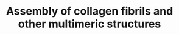 ---
annotations:
- type: Pathway Ontology
  value: peptide and protein metabolic pathway
authors:
- ReactomeTeam
- Anwesha
- Eweitz
description: Collagen trimers in triple-helical form, referred to as procollagen or
  collagen molecules, are exported from the ER and trafficked through the Golgi network
  before secretion into the extracellular space. For fibrillar collagens namely types
  I, II, III, V, XI, XXIV and XXVII (Gordon & Hahn 2010, Ricard-Blum 2011) secretion
  is concomitant with processing of the N and C terminal collagen propeptides. These
  processed molecules are known as tropocollagens, considered to be the units of higher
  order collagen structures. They form within the extracellular space via a process
  that can proceed spontaneously, but in the cellular environment is regulated by
  many collagen binding proteins such as the FACIT (Fibril Associated Collagens with
  Interrupted Triple helices) family collagens and Small Leucine-Rich Proteoglycans
  (SLRPs). The architecture formed ultimately depends on the collagen subtype and
  the cellular conditions. Structures include the well-known fibrils and fibres formed
  by the major structural collagens type I and II plus several different types of
  supramolecular assembly (Bruckner 2010). The mechanical and physical properties
  of tissues depend on the spatial arrangement and composition of these collagen-containing
  structures (Kadler et al. 1996, Shoulders & Raines 2009, Birk & Bruckner 2011).<br><br>
  Fibrillar collagen structures are frequently heterotypic, composed of a major collagen
  type in association with smaller amounts of other types, e.g. type I collagen fibrils
  are associated with types III and V, while type II fibrils frequently contain types
  IX and XI (Wess 2005). Fibres composed exclusively of a single collagen type probably
  do not exist, as type I and II fibrils require collagens V and XI respectively as
  nucleators (Kadler et al. 2008, Wenstrup et al. 2011).  Much of the structural understanding
  of collagen fibrils has been obtained with fibril-forming collagens, particularly
  type I, but some central features are believed to apply to at least the other fibrillar
  collagen subtypes (Wess 2005). Fibril diameter and length varies considerably, depending
  on the tissue and collagen types (Fang et al. 2012). The reasons for this are poorly
  understood (Wess 2005).<br><br>Some tissues such as skin have fibres that are approximately
  the same diameter while others such as tendon or cartilage have a bimodal distribution
  of thick and thin fibrils. Mature type I collagen fibrils in tendon are up to 1
  cm in length, with a diameter of approx. 500 nm. An individual fibrillar collagen
  triple helix is less than 1.5 nm in diameter and around 300 nm long; collagen molecules
  must assemble to give rise to the higher-order fibril structure, a process known
  as fibrillogenesis, prevented by the presence of C-terminal propeptides (Kadler
  et al. 1987). In electron micrographs, fibrils have a banded appearance, due to
  regular gaps where fewer collagen molecules overlap, which occur because the fibrils
  are aligned in a quarter-stagger arrangement (Hodge & Petruska 1963). Collagen microfibrils
  are believed to have a quasi-hexagonal unit cell, with tropocollagen arranged to
  form supertwisted, right-handed microfibrils that interdigitate with neighbouring
  microfibrils, leading to a spiral-like structure for the mature collagen fibril
  (Orgel et al. 2006, Holmes & Kadler 2006).<br><br>Neighbouring tropocollagen monomers
  interact with each other and are cross-linked covalently by lysyl oxidase (Orgel
  et al. 2000, Maki 2006). Mature collagen fibrils are stabilized by lysyl oxidase-mediated
  cross-links. Hydroxylysyl pyridinoline and lysyl pyridinoline cross-links form between
  (hydroxy) lysine and hydroxylysine residues in bone and cartilage (Eyre et al. 1984).
  Arginoline cross-links can form in cartilage (Eyre et al. 2010); mature bovine articular
  cartilage contains roughly equimolar amounts of arginoline and hydroxylysyl pyridinoline
  based on peptide yields. Mature collagen fibrils in skin are stabilized by the lysyl
  oxidase-mediated cross-link histidinohydroxylysinonorleucine (Yamauch et al. 1987).
  Due to the quarter-staggered arrangement of collagen molecules in a fibril, telopeptides
  most often interact with the triple helix of a neighbouring collagen molecule in
  the fibril, except for collagen molecules in register staggered by 4D from another
  collagen molecule. Fibril aggregation in vitro can be unipolar or bipolar, influenced
  by temperature and levels of C-proteinase, suggesting a role for the N- and C- propeptides
  in regulation of the aggregation process (Kadler et al. 1996). In vivo, collagen
  molecules at the fibril surface may retain their N-propeptides, suggesting that
  this may limit further accretion, or alternatively represents a transient stage
  in a model whereby fibrils grow in diameter through a cycle of deposition, cleavage
  and further deposition (Chapman 1989).<br><br>In vivo, fibrils are often composed
  from more than one type of collagen. Type III collagen is found associated with
  type I collagen in dermal fibrils, with the collagen III on the periphery, suggesting
  a regulatory role (Fleischmajer et al. 1990). Type V collagen associates with type
  I collagen fibrils, where it may limit fibril diameter (Birk et al. 1990, White
  et al. 1997). Type IX associates with the surface of narrow diameter collagen II
  fibrils in cartilage and the cornea (Wu et al. 1992, Eyre et al. 2004). Highly specific
  patterns of crosslinking sites suggest that collagen IX functions in interfibrillar
  networking (Wess 2005). Type XII and XIV collagens are localized near the surface
  of banded collagen I fibrils (Nishiyama et al. 1994). Certain fibril-associated
  collagens with interrupted triple helices (FACITs) associate with the surface of
  collagen fibrils, where they may serve to limit fibril fusion and thereby regulate
  fibril diameter (Gordon & Hahn 2010). Collagen XV, a member of the multiplexin family,
  is almost exclusively associated with the fibrillar collagen network, in very close
  proximity to the basement membrane. In human tissues collagen XV is seen linking
  banded collagen fibers subjacent to the basement membrane (Amenta et al. 2005).
  Type XIV collagen, SLRPs and discoidin domain receptors also regulate fibrillogenesis
  (Ansorge et al. 2009, Kalamajski et al. 2010, Flynn et al. 2010).<br><br>Collagen
  IX is cross-linked to the surface of collagen type II fibrils (Eyre et al. 1987).
  Type XII and XIV collagens are found in association with type I (Walchli et al.
  1994) and type II (Watt et al. 1992, Eyre 2002) fibrils in cartilage. They are thought
  to associate non-covalently via their COL1/NC1 domains (Watt et al. 1992, Eyre 2002).  <br><br>Some
  non-fibrillar collagens form supramolecular assemblies that are distinct from typical
  fibrils. Collagen VII forms anchoring fibrils, composed of antiparallel dimers that
  connect the dermis to the epidermis (Bruckner-Tuderman 2009). During fibrillogenesis,
  the nascent type VII procollagen molecules dimerize in an antiparallel manner. The
  C-propeptides are then removed by Bone morphogenetic protein 1 (Rattenholl et al.
  2002) and the processed antiparallel dimers aggregate laterally. Collagens VIII
  and X form hexagonal networks and collagen VI forms beaded filament (Gordon & Hahn
  2010, Ricard-Blum et al. 2011).  View original pathway at [http://www.reactome.org/PathwayBrowser/#DIAGRAM=2022090
  Reactome].
last-edited: 2021-05-28
organisms:
- Homo sapiens
redirect_from:
- /index.php/Pathway:WP2798
- /instance/WP2798
schema-jsonld:
- '@context': https://schema.org/
  '@id': https://wikipathways.github.io/pathways/WP2798.html
  '@type': Dataset
  creator:
    '@type': Organization
    name: WikiPathways
  description: Collagen trimers in triple-helical form, referred to as procollagen
    or collagen molecules, are exported from the ER and trafficked through the Golgi
    network before secretion into the extracellular space. For fibrillar collagens
    namely types I, II, III, V, XI, XXIV and XXVII (Gordon & Hahn 2010, Ricard-Blum
    2011) secretion is concomitant with processing of the N and C terminal collagen
    propeptides. These processed molecules are known as tropocollagens, considered
    to be the units of higher order collagen structures. They form within the extracellular
    space via a process that can proceed spontaneously, but in the cellular environment
    is regulated by many collagen binding proteins such as the FACIT (Fibril Associated
    Collagens with Interrupted Triple helices) family collagens and Small Leucine-Rich
    Proteoglycans (SLRPs). The architecture formed ultimately depends on the collagen
    subtype and the cellular conditions. Structures include the well-known fibrils
    and fibres formed by the major structural collagens type I and II plus several
    different types of supramolecular assembly (Bruckner 2010). The mechanical and
    physical properties of tissues depend on the spatial arrangement and composition
    of these collagen-containing structures (Kadler et al. 1996, Shoulders & Raines
    2009, Birk & Bruckner 2011).<br><br> Fibrillar collagen structures are frequently
    heterotypic, composed of a major collagen type in association with smaller amounts
    of other types, e.g. type I collagen fibrils are associated with types III and
    V, while type II fibrils frequently contain types IX and XI (Wess 2005). Fibres
    composed exclusively of a single collagen type probably do not exist, as type
    I and II fibrils require collagens V and XI respectively as nucleators (Kadler
    et al. 2008, Wenstrup et al. 2011).  Much of the structural understanding of collagen
    fibrils has been obtained with fibril-forming collagens, particularly type I,
    but some central features are believed to apply to at least the other fibrillar
    collagen subtypes (Wess 2005). Fibril diameter and length varies considerably,
    depending on the tissue and collagen types (Fang et al. 2012). The reasons for
    this are poorly understood (Wess 2005).<br><br>Some tissues such as skin have
    fibres that are approximately the same diameter while others such as tendon or
    cartilage have a bimodal distribution of thick and thin fibrils. Mature type I
    collagen fibrils in tendon are up to 1 cm in length, with a diameter of approx.
    500 nm. An individual fibrillar collagen triple helix is less than 1.5 nm in diameter
    and around 300 nm long; collagen molecules must assemble to give rise to the higher-order
    fibril structure, a process known as fibrillogenesis, prevented by the presence
    of C-terminal propeptides (Kadler et al. 1987). In electron micrographs, fibrils
    have a banded appearance, due to regular gaps where fewer collagen molecules overlap,
    which occur because the fibrils are aligned in a quarter-stagger arrangement (Hodge
    & Petruska 1963). Collagen microfibrils are believed to have a quasi-hexagonal
    unit cell, with tropocollagen arranged to form supertwisted, right-handed microfibrils
    that interdigitate with neighbouring microfibrils, leading to a spiral-like structure
    for the mature collagen fibril (Orgel et al. 2006, Holmes & Kadler 2006).<br><br>Neighbouring
    tropocollagen monomers interact with each other and are cross-linked covalently
    by lysyl oxidase (Orgel et al. 2000, Maki 2006). Mature collagen fibrils are stabilized
    by lysyl oxidase-mediated cross-links. Hydroxylysyl pyridinoline and lysyl pyridinoline
    cross-links form between (hydroxy) lysine and hydroxylysine residues in bone and
    cartilage (Eyre et al. 1984). Arginoline cross-links can form in cartilage (Eyre
    et al. 2010); mature bovine articular cartilage contains roughly equimolar amounts
    of arginoline and hydroxylysyl pyridinoline based on peptide yields. Mature collagen
    fibrils in skin are stabilized by the lysyl oxidase-mediated cross-link histidinohydroxylysinonorleucine
    (Yamauch et al. 1987). Due to the quarter-staggered arrangement of collagen molecules
    in a fibril, telopeptides most often interact with the triple helix of a neighbouring
    collagen molecule in the fibril, except for collagen molecules in register staggered
    by 4D from another collagen molecule. Fibril aggregation in vitro can be unipolar
    or bipolar, influenced by temperature and levels of C-proteinase, suggesting a
    role for the N- and C- propeptides in regulation of the aggregation process (Kadler
    et al. 1996). In vivo, collagen molecules at the fibril surface may retain their
    N-propeptides, suggesting that this may limit further accretion, or alternatively
    represents a transient stage in a model whereby fibrils grow in diameter through
    a cycle of deposition, cleavage and further deposition (Chapman 1989).<br><br>In
    vivo, fibrils are often composed from more than one type of collagen. Type III
    collagen is found associated with type I collagen in dermal fibrils, with the
    collagen III on the periphery, suggesting a regulatory role (Fleischmajer et al.
    1990). Type V collagen associates with type I collagen fibrils, where it may limit
    fibril diameter (Birk et al. 1990, White et al. 1997). Type IX associates with
    the surface of narrow diameter collagen II fibrils in cartilage and the cornea
    (Wu et al. 1992, Eyre et al. 2004). Highly specific patterns of crosslinking sites
    suggest that collagen IX functions in interfibrillar networking (Wess 2005). Type
    XII and XIV collagens are localized near the surface of banded collagen I fibrils
    (Nishiyama et al. 1994). Certain fibril-associated collagens with interrupted
    triple helices (FACITs) associate with the surface of collagen fibrils, where
    they may serve to limit fibril fusion and thereby regulate fibril diameter (Gordon
    & Hahn 2010). Collagen XV, a member of the multiplexin family, is almost exclusively
    associated with the fibrillar collagen network, in very close proximity to the
    basement membrane. In human tissues collagen XV is seen linking banded collagen
    fibers subjacent to the basement membrane (Amenta et al. 2005). Type XIV collagen,
    SLRPs and discoidin domain receptors also regulate fibrillogenesis (Ansorge et
    al. 2009, Kalamajski et al. 2010, Flynn et al. 2010).<br><br>Collagen IX is cross-linked
    to the surface of collagen type II fibrils (Eyre et al. 1987). Type XII and XIV
    collagens are found in association with type I (Walchli et al. 1994) and type
    II (Watt et al. 1992, Eyre 2002) fibrils in cartilage. They are thought to associate
    non-covalently via their COL1/NC1 domains (Watt et al. 1992, Eyre 2002).  <br><br>Some
    non-fibrillar collagens form supramolecular assemblies that are distinct from
    typical fibrils. Collagen VII forms anchoring fibrils, composed of antiparallel
    dimers that connect the dermis to the epidermis (Bruckner-Tuderman 2009). During
    fibrillogenesis, the nascent type VII procollagen molecules dimerize in an antiparallel
    manner. The C-propeptides are then removed by Bone morphogenetic protein 1 (Rattenholl
    et al. 2002) and the processed antiparallel dimers aggregate laterally. Collagens
    VIII and X form hexagonal networks and collagen VI forms beaded filament (Gordon
    & Hahn 2010, Ricard-Blum et al. 2011).  View original pathway at [http://www.reactome.org/PathwayBrowser/#DIAGRAM=2022090
    Reactome].
  keywords:
  - '5Hyl-COL24A1(?-?) '
  - '3,4-Hyp 5-Gal-Hyl-collagen alpha-2(XI) chain '
  - 'GalHyl-COL10A1 '
  - '3x4Hyp-3Hyp-GalHyl-COL1A1 '
  - fibril:Integrin
  - lysino-5-ketonorleucine cross-links
  - COL18A1(1572-11754)
  - 'Collagen type IV alpha1.alpha1.alpha2 network '
  - Collagen type IX
  - 'GlcGalHyl-COL18A1(24-1754) '
  - 'Sulfilimine-containing collagen type IV alpha1.alpha1.alpha2 network '
  - '3x4Hyp-5Hyl-COL1A2 '
  - 'PXDN '
  - '3x4Hyp-3Hyp-GalHyl-COL6A2 '
  - '3x4Hyp-5Hyl-COL8A2 '
  - Endostatin releasing
  - 'LOXL1(26-574) '
  - '3x4Hyp-GlcGalHyl-COL9A3 '
  - '4-Hyp Glu-Gal-Hyl-collagen alpha-1(XI) chain '
  - '4-Hyp 5-Hyl collagen alpha-2(XI) chain '
  - '3x4Hyp-3Hyp-COL9A1 '
  - '3x4Hyp-COL27A1 '
  - '3x4Hyp-3Hyp-COL9A2 '
  - 'Collagen type I fibril with hydroxylysyl-pyrrole cross-links '
  - 'CTSL(114-288) '
  - Type I hemidesmosome
  - 'Collagen type XI fibril '
  - Laminin-332
  - 'Collagen type IV alpha1.alpha2.alpha5.alpha6 network '
  - '3,4-Hyp Glu-Gal-Hyl-collagen alpha-2(XI) chain '
  - '3x4Hyp-GlcGalHyl-COL27A1 '
  - '3x4Hyp-3Hyp-COL8A2 '
  - 'Collagen type I fibril with dehydro-lysinonorleucine '
  - 'Collagen alpha-3(VI) chains '
  - '5Hyl-COL18A1(24-1754) '
  - '3x4Hyp-3Hyp-GlcGalHyl-COL9A2 '
  - '3x4Hyp-3Hyp-GalHyl-COL6A1 '
  - Prolysyl oxidases
  - '3x4Hyp-GalHyl-COL18A1(24-1754) '
  - 'DST-3 '
  - '3x4Hyp-3Hyp-GlcGalHyl-COL2A1(182-1241) '
  - fibril:Laminin-332
  - by
  - region
  - '3x4Hyp-GalHyl-COL8A2 '
  - '3x4Hyp-GalHyl-COL7A1(2822-2944) '
  - 'Collagen type IV alpha3.alpha4.alpha5 network '
  - type IX
  - Collagen fibres
  - '5Hyl-COL8A2 '
  - '3x4Hyp-COL1A1 '
  - '5Hyl-COL1A2 '
  - '3x4Hyp-3Hyp-GalHyl-COL7A1(17-2821) '
  - 'CD151 '
  - '3x4Hyp-3Hyp-COL7A1(2822-2944) '
  - '3x4Hyp-3Hyp-5Hyl-COL1A2 '
  - 'Glu-Gal-Hyl-collagen alpha-1(XI) chain '
  - '3x4Hyp-3Hyp-GalHyl-COL2A1(182-1241) '
  - '3,4-Hyp Glu-Gal-Hyl-collagen alpha-1(XI) chain '
  - '3x4Hyp-COL1A2 '
  - '5Hyl-COL10A1 '
  - sulfilimine
  - 'Collagen type XIV '
  - 'LOXL1 '
  - '3x4Hyp-3Hyp-GlcGalHyl-COL24A1(?-?) '
  - '3x4Hyp-3Hyp-5Hyl-COL7A1(2822-2944) '
  - 'COL1A1 '
  - '5Hyl-COL3A1 '
  - '3x4Hyp-3Hyp-GlcGalHyl-COL7A1(17-2821) '
  - Collagen type XI
  - '3x4Hyp-5Hyl-COL27A1 '
  - COL15A1(1212-1388)
  - 'GalHyl-COL27A1 '
  - 'Collagen type I fibril with lysino-5-ketonorleucine cross-links '
  - '5Hyl-COL9A2 '
  - '3x4Hyp-3Hyp-GalHyl-COL9A2 '
  - '3x4Hyp-GalHyl-COL1A2 '
  - '5Hyl-COL8A1(28-744) '
  - '3x4Hyp-COL9A1 '
  - fibril:Collagen
  - '3x4Hyp-GlcGalHyl-COL7A1(2822-2944) '
  - O2
  - XIV fibrils
  - networks with
  - 'GalHyl-COL7A1 '
  - hexamer
  - '3x4Hyp-5Hyl-COL9A1 '
  - Collagen type I
  - '3x4Hyp-GlcGalHyl-COL10A1 '
  - '3x4Hyp-GlcGalHyl-COL9A1 '
  - '4-hydroxyprolyl collagen alpha-1(XI) chain '
  - 'GalHyl-COL9A1 '
  - 'COL7A1 '
  - 'BMP1 '
  - BPAG1e:Plectin
  - 'Collagen alpha-2(XI) chain '
  - Collagen type
  - 'Collagen type XXVII fibre '
  - 'CTSB(80-126) '
  - '3x4Hyp-5Hyl-COL1A1 '
  - 'LOXL2(?-774) '
  - '5Hyl-COL7A1(2822-2944) '
  - '3x4Hyp-3Hyp-5Hyl-COL7A1(17-2821) '
  - '5-hydroxylysyl-collagen alpha-1(XI) chain '
  - complex
  - 'COL6A2 '
  - 'Collagen V '
  - '3x4Hyp-3Hyp-GalHyl-COL18A1(24-1754) '
  - Lysyl oxidase
  - hydroxylysyl-pyrrole cross-links
  - '3x4Hyp-5Hyl-COL8A1(28-744) '
  - 'LOX(22-417) '
  - '3x4Hyp-GalHyl-COL7A1(17-2821) '
  - 'LOXL3(26-?) '
  - COL18A1(?-1571)
  - 'GlcGalHyl-COL1A2 '
  - '3x4Hyp-3Hyp-COL8A1(28-744) '
  - 'Collagen type XII fibril '
  - '3x4Hyp-3Hyp-GalHyl-COL24A1(?-?) '
  - 'MMP9(107-707) '
  - '3x4Hyp-GalHyl-COL24A1(?-?) '
  - '3x4Hyp-GalHyl-COL27A1 '
  - lysyl-pyridinoline
  - 'Tropocollagen type V '
  - 'CTSS '
  - '3x4Hyp-3Hyp-5Hyl-COL15A1(28-1388) '
  - '3x4Hyp-COL7A1 '
  - '3x4Hyp-GalHyl-COL10A1 '
  - '3x4Hyp-5Hyl-COL7A1(17-2821) '
  - 'GlcGalHyl-COL7A1(2822-2944) '
  - 'COL18A1(24-1754) '
  - '3x4Hyp-3Hyp-GalHyl-COL9A1 '
  - hydroxylysyl-pyridinoline cross-links
  - '3x4Hyp-COL9A3 '
  - 'GlcGalHyl-COL10A1 '
  - 'Glu-Gal-Hyl collagen alpha-2(XI) chain '
  - 'GalHyl-COL7A1(17-2821) '
  - alpha-1(VII) trimer
  - '3x4Hyp-GalHyl-COL3A1 '
  - 'Tropocollagen type IV '
  - '3x4Hyp-3Hyp-GlcGalHyl-COL9A3 '
  - '3x4Hyp-5Hyl-COL2A1(182-1241) '
  - '3x4Hyp-GlcGalHyl-COL15A1(28-1388) '
  - 'Collagen type II fibril '
  - '5Hyl-COL1A1 '
  - alpha6beta4
  - '3x4Hyp-3Hyp-COL18A1(24-1754) '
  - '3x4Hyp-3Hyp-5Hyl-COL7A1 '
  - '5-hydroxylysyl-collagen alpha-2(XI) chain '
  - 'Collagen type I fibril with lysyl-pyridinoline cross-links '
  - hydroxylysines
  - 'PLEC '
  - 'COL2A1(182-1241) '
  - 'GlcGalHyl-COL27A1 '
  - fibril with free
  - network
  - 'COL27A1 '
  - fibril
  - 'Collagen type I fibril with hydroxylysyl-pyridinoline cross-links '
  - I
  - 'Collagen type I fibril '
  - Collagen IV
  - type
  - '3x4Hyp-3Hyp-GalHyl-COL9A3 '
  - '3x4Hyp-3Hyp-5Hyl-COL6A1 '
  - 'Collagen type X network '
  - 'GlcGalHyl-COL8A1(28-744) '
  - Collagen type XVIII
  - '3x4Hyp-3Hyp-5Hyl-COL18A1(24-1754) '
  - fibrils with
  - '3x4Hyp-3Hyp-COL27A1 '
  - 'GalHyl-COL9A3 '
  - Collagen type XVII
  - '3x4Hyp-3Hyp-COL7A1(17-2821) '
  - '3x4Hyp-3Hyp-GlcGalHyl-COL1A2 '
  - cross-links
  - '3x4Hyp-3Hyp-5Hyl-COL27A1 '
  - '3x4Hyp-5Hyl-COL7A1(2822-2944) '
  - H2O2
  - '3x4Hyp-5Hyl-COL3A1 '
  - Collagen fibrils
  - 'LAMA3 '
  - 'Br- '
  - '3x4Hyp-3Hyp-GlcGalHyl-COL15A1(28-1388) '
  - 'GalHyl-COL1A2 '
  - '3x4Hyp-GalHyl-COL8A1(28-744) '
  - '3x4Hyp-3Hyp-GlcGalHyl-COL18A1(24-1754) '
  - 'GalHyl-COL24A1(?-?) '
  - 'ITGA6(24-1130) '
  - 'LOXL1(26-94) '
  - '3x4Hyp-3Hyp-GalHyl-COL7A1 '
  - cross-linked
  - 'Collagen type XXIV fibre '
  - 'GlcGalHyl-COL3A1(154-1241) '
  - 'Sulfilimine-containing collagen type IV alpha1.alpha2.alpha5.alpha6 network '
  - '3x4Hyp-COL7A1(2822-2944) '
  - tropocollagens
  - -NC2 hexamer
  - '3x4Hyp-COL6A1 '
  - fibrils
  - 'GlcGalHyl-COL8A2 '
  - Tropocollagens
  - '3x4Hyp-3Hyp-5Hyl-COL6A2 '
  - Collagen
  - alpha-1(VII) NC2
  - '3x4Hyp-GlcGalHyl-COL8A2 '
  - '3x4Hyp-COL8A1(?-744) '
  - '3x4Hyp-3Hyp-5Hyl-COL9A3 '
  - '3Hyp-4Hyp-COL9A3 '
  - '3x4Hyp-5Hyl-COL9A3 '
  - 'COL24A1(?-?) '
  - propeptides
  - '3x4Hyp-3Hyp-GlcGalHyl-COL3A1 '
  - '4-Hyp 5-Gal-Hyl-collagen alpha-1(XI) chain '
  - 'GalHyl-COL8A2 '
  - Collagen type X:type
  - '3x4Hyp-3Hyp-GalHyl-COL10A1 '
  - '3x4Hyp-3Hyp-GlcGalHyl-COL6A1 '
  - '3x4Hyp-3Hyp-GlcGalHyl-COL7A1(2822-2944) '
  - '3x4Hyp-3Hyp-COL6A2 '
  - 'MMP7(95-267) '
  - '3x4Hyp-COL15A1(28-1388) '
  - '3x4Hyp-3Hyp-5Hyl-COL10A1 '
  - '3x4Hyp-3Hyp-GalHyl-COL15A1(28-1388) '
  - 'Collagen type I fibre '
  - 'GalHyl-COL9A2 '
  - '3x4Hyp-3Hyp-GlcGalHyl-COL8A2 '
  - '3x4Hyp-COL8A2 '
  - '3x4Hyp-5Hyl-COL7A1 '
  - '3x4Hyp-3Hyp-5Hyl-COL24A1(?-?) '
  - 'LOXL4(?-756) '
  - '3x4Hyp-3Hyp-5Hyl-COL9A1 '
  - '3x4Hyp-3Hyp-5Hyl-COL8A1(28-744) '
  - 'COL8A1(28-744) '
  - '3,4-Hyp 5-Gal-Hyl-collagen alpha-1(XI) chain '
  - '3x4Hyp-COL24A1(?-?) '
  - 'ITGB4 '
  - 'LOXL3 '
  - '3x4Hyp-3Hyp-GlcGalHyl-COL8A1(28-744) '
  - '3x4Hyp-GalHyl-COL9A2 '
  - 'Collagen type V fibre '
  - 'Cu2+ '
  - '3x4Hyp-3Hyp-GlcGalHyl-COL1A1 '
  - 'LOX(22-168) '
  - '1'
  - 'MMP13 '
  - 'COL3A1 '
  - '5-Gal-Hyl-collagen alpha-1(XI) chain '
  - 'GalHyl-COL7A1(2822-2944) '
  - 'GlcGalHyl-COL9A1 '
  - '3x4Hyp-3Hyp-COL3A1 '
  - '3x4Hyp-3Hyp-GlcGalHyl-COL6A2 '
  - Collagen type XV
  - '3x4Hyp-3Hyp-5Hyl-COL8A2 '
  - 'GalHyl-COL15A1(28-1388) '
  - '3x4Hyp-COL2A1(182-1241) '
  - 'COL7A1(2822-2944) '
  - 'Collagen type I fibril with hydroxylysino-5-ketonorleucine crosslinks '
  - 'Collagen type VII fibril '
  - '3x4Hyp-3Hyp-GalHyl-COL3A1 '
  - Lysyl oxidases:Cu2+
  - '3x4Hyp-GlcGalHyl-COL24A1(?-?) '
  - 'COL10A1 '
  - '4-Hyp Glu-Gal-Hyl collagen alpha-2(XI) chain '
  - '3x4Hyp-3Hyp-5Hyl-COL2A1(182-1241) '
  - C-proteinases
  - 'Collagen alpha-1(XI) chain '
  - 'Sulfilimine-containing collagen type IV alpha3.alpha4.alpha5 network '
  - 'GlcGalHyl-COL7A1 '
  - 'Collagen type II fibre '
  - '3x4Hyp-GlcGalHyl-COL6A1 '
  - '3x4Hyp-GalHyl-COL9A1 '
  - Collagen type IV
  - '3x4Hyp-GalHyl-COL2A1(182-1241) '
  - '4-Hyp 5-Gal-Hyl collagen alpha-2(XI) chain '
  - Collagen type XII,
  - '3x4Hyp-GlcGalHyl-COL3A1 '
  - '3x4Hyp-GalHyl-COL1A1 '
  - '3x4Hyp-3Hyp-GalHyl-COL7A1(2822-2944) '
  - 'CTSL2 '
  - histidino-hydroxylysinoleucine cross-links
  - '3x4Hyp-GlcGalHyl-COL1A1 '
  - Anchoring fibril
  - '3x4Hyp-3Hyp-GlcGalHyl-COL27A1 '
  - '5Hyl-COL27A1 '
  - '3x4Hyp-5Hyl-COL6A1 '
  - 'LAMB3 '
  - Lysyl oxidases
  - '5Hyl-COL9A3 '
  - H2O
  - with
  - '3x4Hyp-COL9A2 '
  - 'Collagen type III fibril '
  - '3x4Hyp-3Hyp-COL7A1 '
  - 'LOXL4 '
  - '3x4Hyp-3Hyp-5Hyl-COL1A1 '
  - fibril with
  - 'TLL1 '
  - '3x4Hyp-GlcGalHyl-COL7A1(17-2821) '
  - '5Hyl-COL7A1 '
  - PXDN:Br-
  - '3,4-Hyp 5-Hyl-collagen alpha-1(XI) chain '
  - hydroxylysino-5-ketonorleucine crosslinks
  - '5Hyl-COL6A2 '
  - proteases
  - '3x4Hyp-3Hyp-COL10A1 '
  - '3,4-hydroxyprolyl-collagen alpha-1(XI) chain '
  - dehydro-lysinonorleucine crosslinks
  - 'LAMC2 '
  - COL15A1(?-1211)
  - 'GalHyl-COL2A1(182-1241) '
  - hydroxyallysines
  - '3x4Hyp-GlcGalHyl-COL8A1(28-744) '
  - 'GlcGalHyl-COL15A1(28-1388) '
  - 'GlcGalHyl-COL24A1(?-?) '
  - '3x4Hyp-COL3A1 '
  - '4-Hyp 5-Hyl-collagen alpha-1(XI) chain '
  - Network forming
  - '5-Gal-Hyl collagen alpha-2(XI) chain '
  - 'LOX '
  - '3x4Hyp-3Hyp-COL15A1(28-1388) '
  - '5Hyl-COL6A1 '
  - 'Collagen IV '
  - 'GlcGalHyl-COL6A2 '
  - '3x4Hyp-3Hyp-COL24A1(?-?) '
  - '4-hydroxyprolyl collagen alpha-2(XI) chain '
  - 'GlcGalHyl-COL6A1 '
  - II fibrils
  - '3x4Hyp-3Hyp-COL1A1 '
  - Collagen type VII
  - '3x4Hyp-3Hyp-COL1A2 '
  - 'GalHyl-COL1A1 '
  - 'LOXL4(25-?) '
  - '3x4Hyp-GalHyl-COL7A1 '
  - 'GlcGalHyl-COL9A3 '
  - 'COL9A1 '
  - 'MMP20 '
  - '5Hyl-COL7A1(17-2821) '
  - 'Collagen type III fibre '
  - 'GlcGalHyl-COL1A1 '
  - '3x4Hyp-3Hyp-GalHyl-COL8A2 '
  - '3,4-hydroxyprolyl collagen alpha-2(XI) chain '
  - type II fibril
  - allysines
  - '5Hyl-COL15A1(28-1388) '
  - 'CTSL(292-333) '
  - '3x4Hyp-5Hyl-COL10A1 '
  - Procollagen
  - '3x4Hyp-3Hyp-GlcGalHyl-COL9A1 '
  - 'Collagen alpha-5(VI) chains '
  - 'Collagen type I fibril with lysyl-pyrrole cross-links '
  - 'GlcGalHyl-COL2A1(182-1241) '
  - '3x4Hyp-COL7A1(17-2821) '
  - '3x4Hyp-GlcGalHyl-COL2A1(182-1241) '
  - 'GalHyl-COL6A2 '
  - 'GalHyl-COL6A1 '
  - '3x4Hyp-COL6A2 '
  - '3x4Hyp-GlcGalHyl-COL7A1 '
  - I,II:XII,XIV
  - 'COL8A2 '
  - 'COL6A1 '
  - '3x4Hyp-3Hyp-GalHyl-COL1A2 '
  - 'GlcGalHyl-COL7A1(17-2821) '
  - 'COL15A1(28-1388) '
  - NC2 proteinases
  - 'COL1A2 '
  - '3x4Hyp-3Hyp-GlcGalHyl-COL10A1 '
  - '3x4Hyp-GalHyl-COL9A3 '
  - '3x4Hyp-GalHyl-COL6A1 '
  - '3x4Hyp-5Hyl-COL18A1(24-1754) '
  - '3x4Hyp-GlcGalHyl-COL9A2 '
  - 'Collagen type VI network '
  - '3x4Hyp-GlcGalHyl-COL1A2 '
  - '3x4Hyp-3Hyp-5Hyl-COL9A2 '
  - '3x4Hyp-GalHyl-COL15A1(28-1388) '
  - 'COL7A1(17-2821) '
  - Collagen type X
  - 'GalHyl-COL18A1(24-1754) '
  - 'LOXL2(26-?) '
  - 'TLL2 '
  - Collagen networks
  - '3x4Hyp-5Hyl-COL9A2 '
  - '3x4Hyp-GlcGalHyl-COL6A2 '
  - '3x4Hyp-5Hyl-COL15A1(28-1388) '
  - 'LOXL2 '
  - 'COL9A3 '
  - 'LOXL3(?-753) '
  - 'GalHyl-COL3A1 '
  - 'MMP3(100-477) '
  - 'Collagen type XXVII fibril '
  - '3x4Hyp-3Hyp-GalHyl-COL27A1 '
  - '3x4Hyp-5Hyl-COL24A1(?-?) '
  - 'Collagen type XI fibre '
  - '3x4Hyp-COL10A1 '
  - 'COL9A2 '
  - 'Collagen type VIII network '
  - 'PCOLCE '
  - '3x4Hyp-GalHyl-COL6A2 '
  - '3x4Hyp-3Hyp-COL2A1(182-1241) '
  - deH-HLNL
  - Collagen type II
  - '3x4Hyp-GlcGalHyl-COL18A1(24-1754) '
  - Collagen type I, II
  - CD151
  - 'Collagen type XVII fibril '
  - 'GalHyl-COL8A1(28-744) '
  - lysyl-pyrrole
  - 'Collagen alpha-6(VI) chains '
  - '3x4Hyp-3Hyp-5Hyl-COL3A1 '
  - '5Hyl-COL9A1 '
  - NH3
  - 'Collagen type XXIV fibril '
  - '3x4Hyp-5Hyl-COL6A2 '
  - '3x4Hyp-COL18A1(24-1754) '
  - '3,4-Hyp 5-Hyl-collagen alpha-2(XI) chain '
  - '3x4Hyp-3Hyp-GalHyl-COL8A1(28-744) '
  - 'Collagen type I fibril with deH-HLNL '
  - '5Hyl-COL2A1(182-1241) '
  - '3x4Hyp-3Hyp-GlcGalHyl-COL7A1 '
  - 'GlcGalHyl-COL9A2 '
  - '3x4Hyp-3Hyp-COL6A1 '
  license: CC0
  name: Assembly of collagen fibrils and other multimeric structures
seo: CreativeWork
title: Assembly of collagen fibrils and other multimeric structures
wpid: WP2798
---